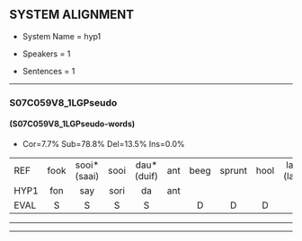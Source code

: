 
## SYSTEM ALIGNMENT

- System Name = hyp1

- Speakers = 1

- Sentences = 1

---

### S07C059V8_1LGPseudo

#### (S07C059V8_1LGPseudo-words)

- Cor=7.7%	Sub=78.8%	Del=13.5%	Ins=0.0%

|  |  |  |  |  |  |  |  |  |  |  |  |  |  |  |  |  |  |  |  |  |  |  |  |  |  |  |  |  |  |  |  |  |  |  |  |  |  |  |  |  |  |  |  |  |  |  |  |  |  |  |  |  |
|:--- |:---:|:---:|:---:|:---:|:---:|:---:|:---:|:---:|:---:|:---:|:---:|:---:|:---:|:---:|:---:|:---:|:---:|:---:|:---:|:---:|:---:|:---:|:---:|:---:|:---:|:---:|:---:|:---:|:---:|:---:|:---:|:---:|:---:|:---:|:---:|:---:|:---:|:---:|:---:|:---:|:---:|:---:|:---:|:---:|:---:|:---:|:---:|:---:|:---:|:---:|:---:|:---:|
| REF | fook | sooi*(saai) | sooi | dau*(duif) | ant | beeg | sprunt | hool | larst*(laatst) | *(laatst) | * | *(laars) | vout | zwoei | zwoei | fam | fam | rachts | * | * | rachts | vaap | sprieuw | keng | swoers | doer | plirt | jien | blard | guul | hoekt | neeuw | noork | vid | zans | leum | haans*(haas) | spaai | sjalt | * | sjalt | heik | sank | sank | roen | frijk | eem | schard | grek | dron | snaaf | stuid |
| HYP1 | fon | say | sori | da | ant |  |  |  |  | be | sprint | gor | laatlaatslaatlaars | fout | xo | fan | fan | get | rekst | ga | gacht | faap | reel | kken | soops | do | leert | jéen | blard | g | hoekt |  |  |  | neel | nog | it | sas | uh | has | spay | schald | gek | sonsank | roen | lik | éém | schart | veek | noron | siaf | duit |
| EVAL | S | S | S | S |  | D | D | D | D | S | S | S | S | S | S | S | S | S | S | S | S | S | S | S | S | S | S | S |  | S |  | D | D | D | S | S | S | S | S | S | S | S | S | S |  | S | S | S | S | S | S | S |
---

---

